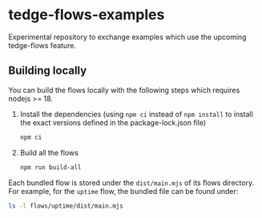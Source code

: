 # tedge-flows-examples

Experimental repository to exchange examples which use the upcoming tedge-flows feature.

## Building locally

You can build the flows locally with the following steps which requires nodejs >= 18.

1. Install the dependencies (using `npm ci` instead of `npm install` to install the exact versions defined in the package-lock.json file)

   ```sh
   npm ci
   ```

2. Build all the flows

   ```sh
   npm run build-all
   ```

Each bundled flow is stored under the `dist/main.mjs` of its flows directory. For example, for the `uptime` flow, the bundled file can be found under:

```sh
ls -l flows/uptime/dist/main.mjs
```

